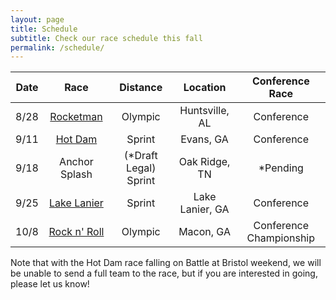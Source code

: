```yaml
---
layout: page
title: Schedule
subtitle: Check our race schedule this fall
permalink: /schedule/
---
```


| Date |      Race     |        Distance       |     Location    |     Conference Race     |
|:----:|:-------------:|:---------------------:|:---------------:|:-----------------------:|
| 8/28 |   [Rocketman](http://teamrockettri.org/rocketman/)   |        Olympic        |  Huntsville, AL |        Conference       |
| 9/11 |    [Hot Dam](http://goraceproductions.com/races/2016-hot-dam-sprint-triathlon/)    |         Sprint        |    Evans, GA    |        Conference       |
| 9/18 | Anchor Splash | (*Draft Legal) Sprint |  Oak Ridge, TN  |         *Pending        |
| 9/25 |  [Lake Lanier](http://gamultisports.com/lakelanierislandstriathlon/)  |         Sprint        | Lake Lanier, GA |        Conference       |
| 10/8 |  [Rock n' Roll](http://gamultisports.com/rocknrollmanraceseries/olympic/) |        Olympic        |    Macon, GA    | Conference Championship |

Note that with the Hot Dam race falling on Battle at Bristol weekend, we will be unable to send a full team to the race, but if you are interested in going, please let us know!
